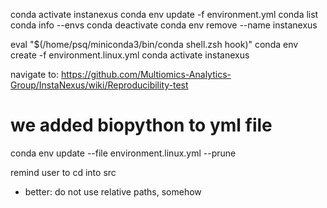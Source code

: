 conda activate instanexus
conda env update -f environment.yml
conda list
conda info --envs
conda deactivate
conda env remove --name instanexus








eval "$(/home/psq/miniconda3/bin/conda shell.zsh hook)"
conda env create -f environment.linux.yml
conda activate instanexus

navigate to: https://github.com/Multiomics-Analytics-Group/InstaNexus/wiki/Reproducibility-test

# we added biopython to yml file
conda env update --file environment.linux.yml --prune

remind user to cd into src
  - better: do not use relative paths, somehow
